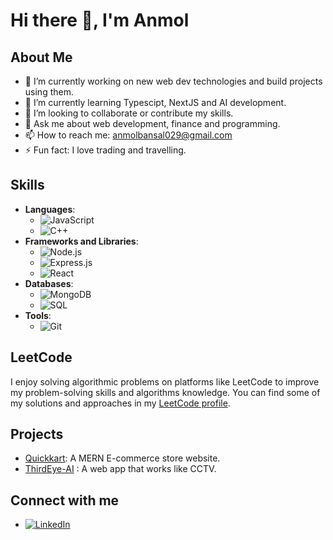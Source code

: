# Hi there 👋, I'm Anmol 

## About Me
- 🔭 I’m currently working on new web dev technologies and build projects using them.
- 🌱 I’m currently learning Typescipt, NextJS and AI development.
- 👯 I’m looking to collaborate or contribute my skills.
- 💬 Ask me about web development, finance and programming.
- 📫 How to reach me: anmolbansal029@gmail.com
- ⚡ Fun fact: I love trading and travelling.

## Skills
- **Languages**: 
  - ![JavaScript](https://img.shields.io/badge/-JavaScript-000?&logo=JavaScript)
  - ![C++](https://img.shields.io/badge/-C++-000?&logo=C%2B%2B)
- **Frameworks and Libraries**: 
  - ![Node.js](https://img.shields.io/badge/-Node.js-000?&logo=Node.js)
  - ![Express.js](https://img.shields.io/badge/-Express.js-000?&logo=Express)
  - ![React](https://img.shields.io/badge/-React-000?&logo=React)
- **Databases**: 
  - ![MongoDB](https://img.shields.io/badge/-MongoDB-000?&logo=MongoDB)
  - ![SQL](https://img.shields.io/badge/-SQL-000?&logo=MySQL)
- **Tools**: 
  - ![Git](https://img.shields.io/badge/-Git-000?&logo=Git)

## LeetCode
I enjoy solving algorithmic problems on platforms like LeetCode to improve my problem-solving skills and algorithms knowledge. You can find some of my solutions and approaches in my [LeetCode profile](https://leetcode.com/u/anmolbansal029/).

## Projects
- [Quickkart](https://quickkart-frontend.vercel.app/): A MERN E-commerce store website.
- [ThirdEye-AI](https://thirdeye-ai.vercel.app/) : A web app that works like CCTV.

## Connect with me
- [![LinkedIn](https://img.shields.io/badge/-LinkedIn-0077B5?style=flat&logo=Linkedin&logoColor=white)](https://www.linkedin.com/in/anmol-bansal-090298201/)

